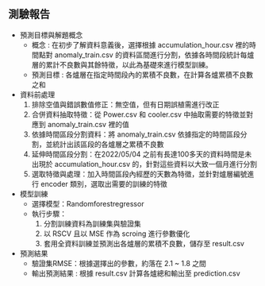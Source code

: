  測驗報告
 ---
 - 預測目標與解題概念
   - 概念 : 在初步了解資料意義後，選擇根據 accumulation_hour.csv 裡的時間點對 anomaly_train.csv 的資料區間進行分割，依據各時間段統計每爐層的累計不良數與其餘特徵，以此為基礎來進行模型訓練。
   - 預測目標 : 各爐層在指定時間段內的累積不良數，在計算各爐累積不良數之和
 - 資料前處理
   1. 排除空值與錯誤數值修正：無空值，但有日期誤植需進行改正
   2. 合併資料抽取特徵：從 Power.csv 和 cooler.csv 中抽取需要的特徵並對應到 anomaly_train.csv 裡的值
   3. 依據時間區段分割資料：將 anomaly_train.csv 依據指定的時間區段分割，並統計出該區段的各爐層之累積不良數
   4. 延伸時間區段分割：在2022/05/04 之前有長達100多天的資料時間是未出現於 accumulation_hour.csv 的，針對這些資料以大致一個月進行分割
   5. 選取特徵與處理：加入時間區段內經歷的天數為特徵，並針對爐層編號進行 encoder 類別，選取出需要的訓練的特徵
 - 模型訓練
   - 選擇模型：Randomforestregressor
   - 執行步驟： 
     1. 分割訓練資料為訓練集與驗證集
     2. 以 RSCV 且以 MSE 作為 scroing 進行參數優化
     3. 套用全資料訓練並預測出各爐層的累積不良數，儲存至 result.csv
 - 預測結果
   - 驗證集RMSE：根據選擇出的參數，約落在 2.1 ~ 1.8 之間
   - 輸出預測結果 : 根據 result.csv 計算各爐總和輸出至 prediction.csv
